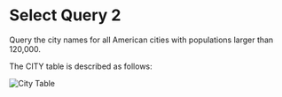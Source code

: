 # Select Query 2
Query the city names for all American cities with populations larger than 120,000.

The CITY table is described as follows:

![City Table](https://s3.amazonaws.com/hr-challenge-images/8137/1449729804-f21d187d0f-CITY.jpg)

